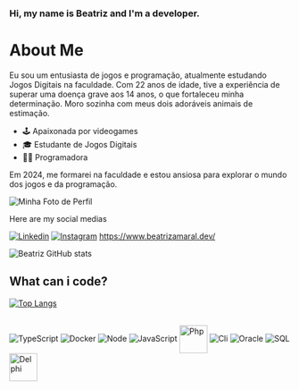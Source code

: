### Hi, my name is Beatriz and I'm a developer.
# About Me 
Eu sou um entusiasta de jogos e programação, atualmente estudando Jogos Digitais na faculdade. Com 22 anos de idade, tive a experiência de superar uma doença grave aos 14 anos, o que fortaleceu minha determinação. Moro sozinha com meus dois adoráveis animais de estimação.

- 🕹️ Apaixonada por videogames
- 🎓 Estudante de Jogos Digitais
- 👩‍💻 Programadora

Em 2024, me formarei na faculdade e estou ansiosa para explorar o mundo dos jogos e da programação.

![Minha Foto de Perfil](https://media.licdn.com/dms/image/D4D03AQFvcIHqRQVDgA/profile-displayphoto-shrink_800_800/0/1698170200279?e=1703721600&v=beta&t=KFc8bPERa6N6RDQXoBbXYk6l_J5LjvL6xamO1JB6I6I)

Here are my social medias

[![Linkedin](https://img.shields.io/badge/LinkedIn-0077B5?style=for-the-badge&logo=linkedin&logoColor=white)](https://www.linkedin.com/in/beatrizg-amaral/)
[![Instagram](https://img.shields.io/badge/Instagram-E4405F?style=for-the-badge&logo=instagram&logoColor=white)](https://instagram.com/)
https://www.beatrizamaral.dev/




![Beatriz GitHub stats](https://github-readme-stats.vercel.app/api?username=beatriz-g-amaral&show_icons=true&theme=dark)

## What can i code?

[![Top Langs](https://github-readme-stats.vercel.app/api/top-langs/?username=beatriz-g-amaral&hide_progress=true)](https://github.com/anuraghazra/github-readme-stats)
<div style="display: inline_block"><br/>

  <img alignm="center" alt="TypeScript" src="https://badges.aleen42.com/src/typescript.svg" />
  <img alignm="center" alt="Docker" src="https://badges.aleen42.com/src/docker.svg" />
    <img alignm="center" alt="Node" src="https://badges.aleen42.com/src/node.svg" />
    <img alignm="center" alt="JavaScript" src="https://badges.aleen42.com/src/javascript.svg" />
   <img align="center" alt="Php" src="https://cdn.iconscout.com/icon/free/png-256/php-27-226042.png" alt="PHP logo" height="50" width="50">
    <img alignm="center" alt="Cli" src="https://badges.aleen42.com/src/cli.svg" />
  <img alignm="center" alt="Oracle" src="![oracle+original-1324760554740539051](https://user-images.githubusercontent.com/104391703/229206752-a29b8f4f-2840-4f4e-a36a-ef2b3765746d.svg)" />
  <img alignm="center" alt="SQL" src="![vscode+icons+type+sql-1324451491579630520](https://user-images.githubusercontent.com/104391703/229206831-74ce32f1-12e0-41df-8044-27539f83a17c.svg)" />
  <img alignm="center" alt="Delphi" src="https://icons-for-free.com/iconfiles/svg/0/vscode+icons+type+delphi-1324451275367722730.svg" height="50" width="50"/>
 </div><br/>
 
